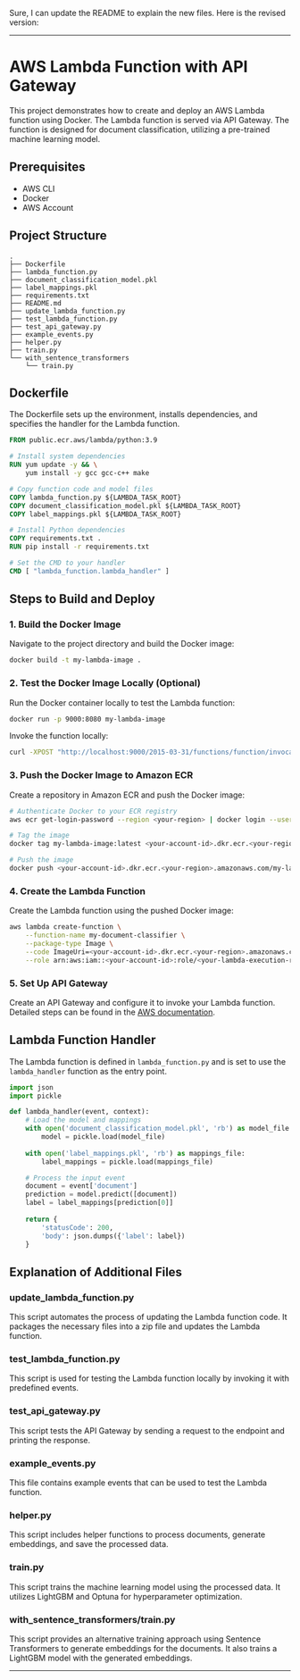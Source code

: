 Sure, I can update the README to explain the new files. Here is the revised version:

---

# AWS Lambda Function with API Gateway

This project demonstrates how to create and deploy an AWS Lambda function using Docker. The Lambda function is served via API Gateway. The function is designed for document classification, utilizing a pre-trained machine learning model.

## Prerequisites

- AWS CLI
- Docker
- AWS Account

## Project Structure

```
.
├── Dockerfile
├── lambda_function.py
├── document_classification_model.pkl
├── label_mappings.pkl
├── requirements.txt
├── README.md
├── update_lambda_function.py
├── test_lambda_function.py
├── test_api_gateway.py
├── example_events.py
├── helper.py
├── train.py
└── with_sentence_transformers
    └── train.py
```

## Dockerfile

The Dockerfile sets up the environment, installs dependencies, and specifies the handler for the Lambda function.

```Dockerfile
FROM public.ecr.aws/lambda/python:3.9

# Install system dependencies
RUN yum update -y && \
    yum install -y gcc gcc-c++ make

# Copy function code and model files
COPY lambda_function.py ${LAMBDA_TASK_ROOT}
COPY document_classification_model.pkl ${LAMBDA_TASK_ROOT}
COPY label_mappings.pkl ${LAMBDA_TASK_ROOT}

# Install Python dependencies
COPY requirements.txt .
RUN pip install -r requirements.txt

# Set the CMD to your handler
CMD [ "lambda_function.lambda_handler" ]
```

## Steps to Build and Deploy

### 1. Build the Docker Image

Navigate to the project directory and build the Docker image:

```sh
docker build -t my-lambda-image .
```

### 2. Test the Docker Image Locally (Optional)

Run the Docker container locally to test the Lambda function:

```sh
docker run -p 9000:8080 my-lambda-image
```

Invoke the function locally:

```sh
curl -XPOST "http://localhost:9000/2015-03-31/functions/function/invocations" -d '{}'
```

### 3. Push the Docker Image to Amazon ECR

Create a repository in Amazon ECR and push the Docker image:

```sh
# Authenticate Docker to your ECR registry
aws ecr get-login-password --region <your-region> | docker login --username AWS --password-stdin <your-account-id>.dkr.ecr.<your-region>.amazonaws.com

# Tag the image
docker tag my-lambda-image:latest <your-account-id>.dkr.ecr.<your-region>.amazonaws.com/my-lambda-repo:latest

# Push the image
docker push <your-account-id>.dkr.ecr.<your-region>.amazonaws.com/my-lambda-repo:latest
```

### 4. Create the Lambda Function

Create the Lambda function using the pushed Docker image:

```sh
aws lambda create-function \
    --function-name my-document-classifier \
    --package-type Image \
    --code ImageUri=<your-account-id>.dkr.ecr.<your-region>.amazonaws.com/my-lambda-repo:latest \
    --role arn:aws:iam::<your-account-id>:role/<your-lambda-execution-role>
```

### 5. Set Up API Gateway

Create an API Gateway and configure it to invoke your Lambda function. Detailed steps can be found in the [AWS documentation](https://docs.aws.amazon.com/apigateway/latest/developerguide/http-api-develop-integrations-lambda.html).

## Lambda Function Handler

The Lambda function is defined in `lambda_function.py` and is set to use the `lambda_handler` function as the entry point.

```python
import json
import pickle

def lambda_handler(event, context):
    # Load the model and mappings
    with open('document_classification_model.pkl', 'rb') as model_file:
        model = pickle.load(model_file)
    
    with open('label_mappings.pkl', 'rb') as mappings_file:
        label_mappings = pickle.load(mappings_file)

    # Process the input event
    document = event['document']
    prediction = model.predict([document])
    label = label_mappings[prediction[0]]
    
    return {
        'statusCode': 200,
        'body': json.dumps({'label': label})
    }
```

## Explanation of Additional Files

### update_lambda_function.py

This script automates the process of updating the Lambda function code. It packages the necessary files into a zip file and updates the Lambda function.

### test_lambda_function.py

This script is used for testing the Lambda function locally by invoking it with predefined events.

### test_api_gateway.py

This script tests the API Gateway by sending a request to the endpoint and printing the response.

### example_events.py

This file contains example events that can be used to test the Lambda function.

### helper.py

This script includes helper functions to process documents, generate embeddings, and save the processed data.

### train.py

This script trains the machine learning model using the processed data. It utilizes LightGBM and Optuna for hyperparameter optimization.

### with_sentence_transformers/train.py

This script provides an alternative training approach using Sentence Transformers to generate embeddings for the documents. It also trains a LightGBM model with the generated embeddings.

---
